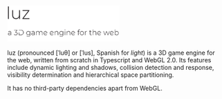 <img src="images/logo.png" style="width: 260px" />

luz (pronounced [ˈluθ] or [ˈlus], Spanish for *light*) is a 3D game engine for the web, written from scratch in Typescript and WebGL 2.0. Its features include dynamic lighting and shadows, collision detection and response, visibility determination and hierarchical space partitioning. 

It has no third-party dependencies apart from WebGL.
